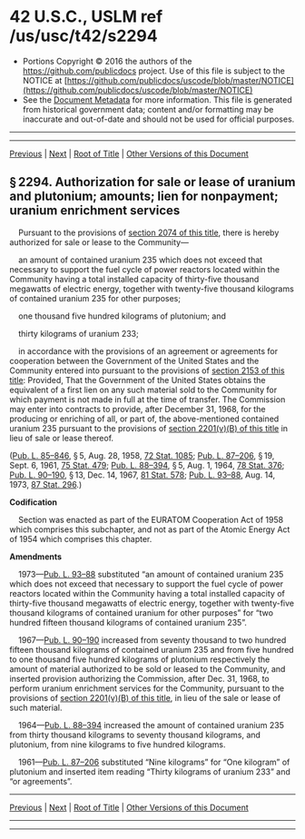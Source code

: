---
---

# 42 U.S.C., USLM ref /us/usc/t42/s2294

* Portions Copyright © 2016 the authors of the https://github.com/publicdocs project.
  Use of this file is subject to the NOTICE at [https://github.com/publicdocs/uscode/blob/master/NOTICE](https://github.com/publicdocs/uscode/blob/master/NOTICE)
* See the [Document Metadata](././../../../../../..//README.md) for more information.
  This file is generated from historical government data; content and/or formatting may be inaccurate and out-of-date and should not be used for official purposes.

----------
----------

[Previous](./../../../../../..//us/usc/t42/ch23/dA/schXVIII/m__us_usc_t42_s2293.md) | [Next](./../../../../../..//us/usc/t42/ch23/dA/schXVIII/m__us_usc_t42_s2295.md) | [Root of Title](./../../../../../../) | [Other Versions of this Document](https://publicdocs.github.io/go/links?ns=uslm&ref=%2Fus%2Fusc%2Ft42%2Fs2294)

## § 2294. Authorization for sale or lease of uranium and plutonium; amounts; lien for nonpayment; uranium enrichment services

    Pursuant to the provisions of [section 2074 of this title][/us/usc/t42/s2074], there is hereby authorized for sale or lease to the Community—

    an amount of contained uranium 235 which does not exceed that necessary to support the fuel cycle of power reactors located within the Community having a total installed capacity of thirty-five thousand megawatts of electric energy, together with twenty-five thousand kilograms of contained uranium 235 for other purposes;

    one thousand five hundred kilograms of plutonium; and

    thirty kilograms of uranium 233;

    in accordance with the provisions of an agreement or agreements for cooperation between the Government of the United States and the Community entered into pursuant to the provisions of [section 2153 of this title][/us/usc/t42/s2153]: Provided, That the Government of the United States obtains the equivalent of a first lien on any such material sold to the Community for which payment is not made in full at the time of transfer. The Commission may enter into contracts to provide, after December 31, 1968, for the producing or enriching of all, or part of, the above-mentioned contained uranium 235 pursuant to the provisions of [section 2201(v)(B) of this title][/us/usc/t42/s2201/v/B] in lieu of sale or lease thereof.

([Pub. L. 85–846][/us/pl/85/846], § 5, Aug. 28, 1958, [72 Stat. 1085][/us/stat/72/1085]; [Pub. L. 87–206][/us/pl/87/206], § 19, Sept. 6, 1961, [75 Stat. 479][/us/stat/75/479]; [Pub. L. 88–394][/us/pl/88/394], § 5, Aug. 1, 1964, [78 Stat. 376][/us/stat/78/376]; [Pub. L. 90–190][/us/pl/90/190], § 13, Dec. 14, 1967, [81 Stat. 578][/us/stat/81/578]; [Pub. L. 93–88][/us/pl/93/88], Aug. 14, 1973, [87 Stat. 296][/us/stat/87/296].)

 __Codification__ 

    Section was enacted as part of the EURATOM Cooperation Act of 1958 which comprises this subchapter, and not as part of the Atomic Energy Act of 1954 which comprises this chapter.

 __Amendments__ 

    1973—[Pub. L. 93–88][/us/pl/93/88] substituted “an amount of contained uranium 235 which does not exceed that necessary to support the fuel cycle of power reactors located within the Community having a total installed capacity of thirty-five thousand megawatts of electric energy, together with twenty-five thousand kilograms of contained uranium for other purposes” for “two hundred fifteen thousand kilograms of contained uranium 235”.

    1967—[Pub. L. 90–190][/us/pl/90/190] increased from seventy thousand to two hundred fifteen thousand kilograms of contained uranium 235 and from five hundred to one thousand five hundred kilograms of plutonium respectively the amount of material authorized to be sold or leased to the Community, and inserted provision authorizing the Commission, after Dec. 31, 1968, to perform uranium enrichment services for the Community, pursuant to the provisions of [section 2201(v)(B) of this title][/us/usc/t42/s2201/v/B], in lieu of the sale or lease of such material.

    1964—[Pub. L. 88–394][/us/pl/88/394] increased the amount of contained uranium 235 from thirty thousand kilograms to seventy thousand kilograms, and plutonium, from nine kilograms to five hundred kilograms.

    1961—[Pub. L. 87–206][/us/pl/87/206] substituted “Nine kilograms” for “One kilogram” of plutonium and inserted item reading “Thirty kilograms of uranium 233” and “or agreements”.

----------

[Previous](./../../../../../..//us/usc/t42/ch23/dA/schXVIII/m__us_usc_t42_s2293.md) | [Next](./../../../../../..//us/usc/t42/ch23/dA/schXVIII/m__us_usc_t42_s2295.md) | [Root of Title](./../../../../../../) | [Other Versions of this Document](https://publicdocs.github.io/go/links?ns=uslm&ref=%2Fus%2Fusc%2Ft42%2Fs2294)

----------
----------

[/us/usc/t42/s2074]: https://publicdocs.github.io/go/links?ns=uslm&ref=%2Fus%2Fusc%2Ft42%2Fs2074
[/us/usc/t42/s2153]: https://publicdocs.github.io/go/links?ns=uslm&ref=%2Fus%2Fusc%2Ft42%2Fs2153
[/us/usc/t42/s2201/v/B]: https://publicdocs.github.io/go/links?ns=uslm&ref=%2Fus%2Fusc%2Ft42%2Fs2201%2Fv%2FB
[/us/pl/85/846]: https://publicdocs.github.io/go/links?ns=uslm&ref=%2Fus%2Fpl%2F85%2F846
[/us/stat/72/1085]: https://publicdocs.github.io/go/links?ns=uslm&ref=%2Fus%2Fstat%2F72%2F1085
[/us/pl/87/206]: https://publicdocs.github.io/go/links?ns=uslm&ref=%2Fus%2Fpl%2F87%2F206
[/us/stat/75/479]: https://publicdocs.github.io/go/links?ns=uslm&ref=%2Fus%2Fstat%2F75%2F479
[/us/pl/88/394]: https://publicdocs.github.io/go/links?ns=uslm&ref=%2Fus%2Fpl%2F88%2F394
[/us/stat/78/376]: https://publicdocs.github.io/go/links?ns=uslm&ref=%2Fus%2Fstat%2F78%2F376
[/us/pl/90/190]: https://publicdocs.github.io/go/links?ns=uslm&ref=%2Fus%2Fpl%2F90%2F190
[/us/stat/81/578]: https://publicdocs.github.io/go/links?ns=uslm&ref=%2Fus%2Fstat%2F81%2F578
[/us/pl/93/88]: https://publicdocs.github.io/go/links?ns=uslm&ref=%2Fus%2Fpl%2F93%2F88
[/us/stat/87/296]: https://publicdocs.github.io/go/links?ns=uslm&ref=%2Fus%2Fstat%2F87%2F296
[/us/pl/93/88]: https://publicdocs.github.io/go/links?ns=uslm&ref=%2Fus%2Fpl%2F93%2F88
[/us/pl/90/190]: https://publicdocs.github.io/go/links?ns=uslm&ref=%2Fus%2Fpl%2F90%2F190
[/us/usc/t42/s2201/v/B]: https://publicdocs.github.io/go/links?ns=uslm&ref=%2Fus%2Fusc%2Ft42%2Fs2201%2Fv%2FB
[/us/pl/88/394]: https://publicdocs.github.io/go/links?ns=uslm&ref=%2Fus%2Fpl%2F88%2F394
[/us/pl/87/206]: https://publicdocs.github.io/go/links?ns=uslm&ref=%2Fus%2Fpl%2F87%2F206


